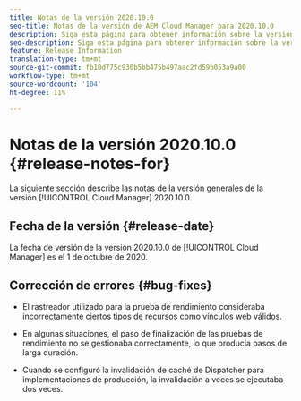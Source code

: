 ```yaml
---
title: Notas de la versión 2020.10.0
seo-title: Notas de la versión de AEM Cloud Manager para 2020.10.0
description: Siga esta página para obtener información sobre la versión 2020.10.0 de Cloud Manager
seo-description: Siga esta página para obtener información sobre la versión 2020.10.0 de AEM Cloud Manager
feature: Release Information
translation-type: tm+mt
source-git-commit: fb10d775c930b5bb475b497aac2fd59b053a9a00
workflow-type: tm+mt
source-wordcount: '104'
ht-degree: 11%

---
```


# Notas de la versión 2020.10.0 {#release-notes-for}

La siguiente sección describe las notas de la versión generales de la versión [!UICONTROL Cloud Manager] 2020.10.0.

## Fecha de la versión {#release-date}

La fecha de versión de la versión 2020.10.0 de [!UICONTROL Cloud Manager] es el 1 de octubre de 2020.

## Corrección de errores {#bug-fixes}

* El rastreador utilizado para la prueba de rendimiento consideraba incorrectamente ciertos tipos de recursos como vínculos web válidos.

* En algunas situaciones, el paso de finalización de las pruebas de rendimiento no se gestionaba correctamente, lo que producía pasos de larga duración.

* Cuando se configuró la invalidación de caché de Dispatcher para implementaciones de producción, la invalidación a veces se ejecutaba dos veces.